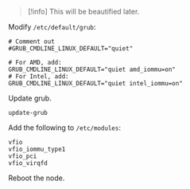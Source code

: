 
>[!info]
>This will be beautified later.

Modify `/etc/default/grub`:
```shell
# Comment out
#GRUB_CMDLINE_LINUX_DEFAULT="quiet"

# For AMD, add:
GRUB_CMDLINE_LINUX_DEFAULT="quiet amd_iommu=on"
# For Intel, add: 
GRUB_CMDLINE_LINUX_DEFAULT="quiet intel_iommu=on"
```


Update grub.
```shell
update-grub
```

Add the following to `/etc/modules`:
```shell
vfio
vfio_iommu_type1
vfio_pci
vfio_virqfd
```

Reboot the node.